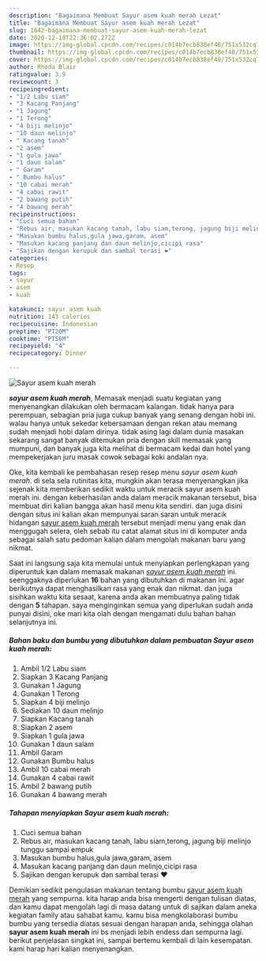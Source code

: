 ```yaml
---
description: "Bagaimana Membuat Sayur asem kuah merah Lezat"
title: "Bagaimana Membuat Sayur asem kuah merah Lezat"
slug: 1642-bagaimana-membuat-sayur-asem-kuah-merah-lezat
date: 2020-12-18T22:36:02.272Z
image: https://img-global.cpcdn.com/recipes/c014b7ecb838ef48/751x532cq70/sayur-asem-kuah-merah-foto-resep-utama.jpg
thumbnail: https://img-global.cpcdn.com/recipes/c014b7ecb838ef48/751x532cq70/sayur-asem-kuah-merah-foto-resep-utama.jpg
cover: https://img-global.cpcdn.com/recipes/c014b7ecb838ef48/751x532cq70/sayur-asem-kuah-merah-foto-resep-utama.jpg
author: Rhoda Blair
ratingvalue: 3.9
reviewcount: 3
recipeingredient:
- "1/2 Labu siam"
- "3 Kacang Panjang"
- "1 Jagung"
- "1 Terong"
- "4 biji melinjo"
- "10 daun melinjo"
- " Kacang tanah"
- "2 asem"
- "1 gula jawa"
- "1 daun salam"
- " Garam"
- " Bumbu halus"
- "10 cabai merah"
- "4 cabai rawit"
- "2 bawang putih"
- "4 bawang merah"
recipeinstructions:
- "Cuci semua bahan"
- "Rebus air, masukan kacang tanah, labu siam,terong, jagung biji melinjo tunggu sampai empuk"
- "Masukan bumbu halus,gula jawa,garam, asem"
- "Masukan kacang panjang dan daun melinjo,cicipi rasa"
- "Sajikan dengan kerupuk dan sambal terasi ❤"
categories:
- Resep
tags:
- sayur
- asem
- kuah

katakunci: sayur asem kuah 
nutrition: 143 calories
recipecuisine: Indonesian
preptime: "PT20M"
cooktime: "PT56M"
recipeyield: "4"
recipecategory: Dinner

---
```



![Sayur asem kuah merah](https://img-global.cpcdn.com/recipes/c014b7ecb838ef48/751x532cq70/sayur-asem-kuah-merah-foto-resep-utama.jpg)

<b><i>sayur asem kuah merah</i></b>, Memasak menjadi suatu kegiatan yang menyenangkan dilakukan oleh bermacam kalangan. tidak hanya para perempuan, sebagian pria juga cukup banyak yang senang dengan hobi ini. walau hanya untuk sekedar kebersamaan dengan rekan atau memang sudah menjadi hobi dalam dirinya. tidak asing lagi dalam dunia masakan sekarang sangat banyak ditemukan pria dengan skill memasak yang mumpuni, dan banyak juga kita melihat di bermacam kedai dan hotel yang mempekerjakan juru masak cowok sebagai koki andalan nya.

Oke, kita kembali ke pembahasan resep resep menu <i>sayur asem kuah merah</i>. di sela sela rutinitas kita, mungkin akan terasa menyenangkan jika sejenak kita memberikan sedikit waktu untuk meracik sayur asem kuah merah ini. dengan keberhasilan anda dalam meracik makanan tersebut, bisa membuat diri kalian bangga akan hasil menu kita sendiri. dan juga disini dengan situs ini kalian akan mempunyai saran saran untuk meracik hidangan <u>sayur asem kuah merah</u> tersebut menjadi menu yang enak dan menggugah selera, oleh sebab itu catat alamat situs ini di komputer anda sebagai salah satu pedoman kalian dalam mengolah makanan baru yang nikmat.




Saat ini langsung saja kita memulai untuk menyiapkan perlengkapan yang diperuntuk kan dalam memasak makanan <u><i>sayur asem kuah merah</i></u> ini. seenggaknya diperlukan <b>16</b> bahan yang dibutuhkan di makanan ini. agar berikutnya dapat menghasilkan rasa yang enak dan nikmat. dan juga sisihkan waktu kita sesaat, karena anda akan membuatnya paling tidak dengan <b>5</b> tahapan. saya menginginkan semua yang diperlukan sudah anda punyai disini, oke mari kita olah dengan mengamati dulu bahan bahan selanjutnya ini.

<!--inarticleads1-->

##### Bahan baku dan bumbu yang dibutuhkan dalam pembuatan Sayur asem kuah merah:

1. Ambil 1/2 Labu siam
1. Siapkan 3 Kacang Panjang
1. Gunakan 1 Jagung
1. Gunakan 1 Terong
1. Siapkan 4 biji melinjo
1. Sediakan 10 daun melinjo
1. Siapkan  Kacang tanah
1. Siapkan 2 asem
1. Siapkan 1 gula jawa
1. Gunakan 1 daun salam
1. Ambil  Garam
1. Gunakan  Bumbu halus
1. Ambil 10 cabai merah
1. Gunakan 4 cabai rawit
1. Ambil 2 bawang putih
1. Gunakan 4 bawang merah




<!--inarticleads2-->

##### Tahapan menyiapkan Sayur asem kuah merah:

1. Cuci semua bahan
1. Rebus air, masukan kacang tanah, labu siam,terong, jagung biji melinjo tunggu sampai empuk
1. Masukan bumbu halus,gula jawa,garam, asem
1. Masukan kacang panjang dan daun melinjo,cicipi rasa
1. Sajikan dengan kerupuk dan sambal terasi ❤




Demikian sedikit pengulasan makanan tentang bumbu <u>sayur asem kuah merah</u> yang sempurna. kita harap anda bisa mengerti dengan tulisan diatas, dan kamu dapat mengolah lagi di masa datang untuk di sajikan dalam aneka kegiatan family atau sahabat kamu. kamu bisa mengkolaborasi bumbu bumbu yang tersedia diatas sesuai dengan harapan anda, sehingga olahan <b>sayur asem kuah merah</b> ini bs menjadi lebih endess dan sempurna lagi. berikut penjelasan singkat ini, sampai bertemu kembali di lain kesempatan. kami harap hari kalian menyenangkan.
